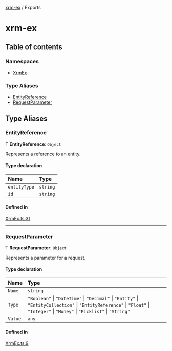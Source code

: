 [xrm-ex](README.md) / Exports

# xrm-ex

## Table of contents

### Namespaces

- [XrmEx](modules/XrmEx.md)

### Type Aliases

- [EntityReference](modules.md#entityreference)
- [RequestParameter](modules.md#requestparameter)

## Type Aliases

### EntityReference

Ƭ **EntityReference**: `Object`

Represents a reference to an entity.

#### Type declaration

| Name | Type |
| :------ | :------ |
| `entityType` | `string` |
| `id` | `string` |

#### Defined in

[XrmEx.ts:31](https://github.com/AhashSritharan/Xrm-Ex/blob/63388f2/src/XrmEx.ts#L31)

___

### RequestParameter

Ƭ **RequestParameter**: `Object`

Represents a parameter for a request.

#### Type declaration

| Name | Type |
| :------ | :------ |
| `Name` | `string` |
| `Type` | ``"Boolean"`` \| ``"DateTime"`` \| ``"Decimal"`` \| ``"Entity"`` \| ``"EntityCollection"`` \| ``"EntityReference"`` \| ``"Float"`` \| ``"Integer"`` \| ``"Money"`` \| ``"Picklist"`` \| ``"String"`` |
| `Value` | `any` |

#### Defined in

[XrmEx.ts:9](https://github.com/AhashSritharan/Xrm-Ex/blob/63388f2/src/XrmEx.ts#L9)
